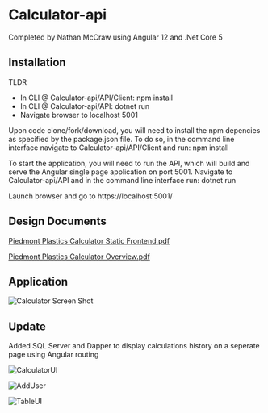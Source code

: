 # Calculator-api

Completed by Nathan McCraw using Angular 12 and .Net Core 5

## Installation

TLDR
- In CLI @ Calculator-api/API/Client:
npm install
- In CLI @ Calculator-api/API:
dotnet run
- Navigate browser to localhost 5001

Upon code clone/fork/download, you will need to install the npm depencies as specified by the package.json file. To do so, in the command line interface navigate to Calculator-api/API/Client and run: npm install

To start the application, you will need to run the API, which will build and serve the Angular single page application on port 5001. Navigate to Calculator-api/API and in the command line interface run: dotnet run

Launch browser and go to https://localhost:5001/

## Design Documents

[Piedmont Plastics Calculator Static Frontend.pdf](https://github.com/nathan-mccraw/Calculator-api/files/7435922/Piedmont.Plastics.Calculator.Static.Frontend.pdf)

[Piedmont Plastics Calculator Overview.pdf](https://github.com/nathan-mccraw/Calculator-api/files/7435924/Piedmont.Plastics.Calculator.Overview.pdf)


## Application

![Calculator Screen Shot](https://user-images.githubusercontent.com/84479635/139299521-edc54368-4919-483e-97db-2855d63e2591.JPG)

## Update

Added SQL Server and Dapper to display calculations history on a seperate page using Angular routing

![CalculatorUI](https://user-images.githubusercontent.com/84479635/140686286-5db0a46e-399a-42b9-aaca-0b0079ac0083.JPG)

![AddUser](https://user-images.githubusercontent.com/84479635/140686296-3ee5d75b-2df4-4621-8083-8099104101b6.JPG)

![TableUI](https://user-images.githubusercontent.com/84479635/140686302-3b3b4c8c-bc46-4c68-9cdc-b05a024ac47f.JPG)

